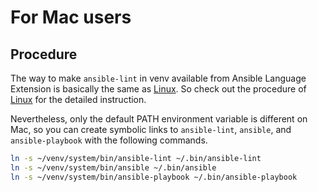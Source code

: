 # For Mac users

## Procedure

The way to make `ansible-lint` in venv available from Ansible Language Extension is basically the same as [Linux](linux.md). So check out the procedure of [Linux](linux.md) for the detailed instruction.

Nevertheless, only the default PATH environment variable is different on Mac, so you can create symbolic links to `ansible-lint`, `ansible`, and `ansible-playbook` with the following commands.

```sh
ln -s ~/venv/system/bin/ansible-lint ~/.bin/ansible-lint
ln -s ~/venv/system/bin/ansible ~/.bin/ansible
ln -s ~/venv/system/bin/ansible-playbook ~/.bin/ansible-playbook
```
